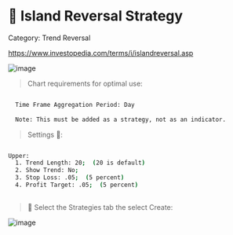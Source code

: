 # 🚀 Island Reversal Strategy

Category: Trend Reversal

https://www.investopedia.com/terms/i/islandreversal.asp

![image](https://github.com/2187Nick/thinkscript/assets/75052782/3d8478c9-4977-42e3-9821-54b1cc701f07)


> Chart requirements for optimal use:
```bash

  Time Frame Aggregation Period: Day
  
  Note: This must be added as a strategy, not as an indicator.
```

> Settings 👷‍:

```bash

Upper:
  1. Trend Length: 20;  (20 is default)
  2. Show Trend: No;
  3. Stop Loss: .05;  (5 percent)
  4. Profit Target: .05;  (5 percent)
  

 ```
 
 > 🧪 Select the Strategies tab the select Create:
 
 ![image](https://github.com/2187Nick/thinkscript/assets/75052782/e86e73e0-7ef7-4468-9f0a-b5be91f42c79)










